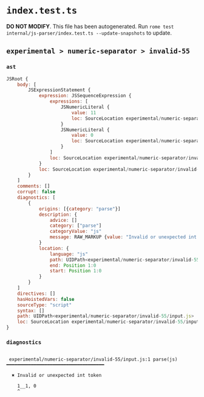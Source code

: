 # `index.test.ts`

**DO NOT MODIFY**. This file has been autogenerated. Run `rome test internal/js-parser/index.test.ts --update-snapshots` to update.

## `experimental > numeric-separator > invalid-55`

### `ast`

```javascript
JSRoot {
	body: [
		JSExpressionStatement {
			expression: JSSequenceExpression {
				expressions: [
					JSNumericLiteral {
						value: 11
						loc: SourceLocation experimental/numeric-separator/invalid-55/input.js 1:0-1:4
					}
					JSNumericLiteral {
						value: 0
						loc: SourceLocation experimental/numeric-separator/invalid-55/input.js 1:6-1:7
					}
				]
				loc: SourceLocation experimental/numeric-separator/invalid-55/input.js 1:0-1:7
			}
			loc: SourceLocation experimental/numeric-separator/invalid-55/input.js 1:0-1:7
		}
	]
	comments: []
	corrupt: false
	diagnostics: [
		{
			origins: [{category: "parse"}]
			description: {
				advice: []
				category: ["parse"]
				categoryValue: "js"
				message: RAW_MARKUP {value: "Invalid or unexpected int token"}
			}
			location: {
				language: "js"
				path: UIDPath<experimental/numeric-separator/invalid-55/input.js>
				end: Position 1:0
				start: Position 1:0
			}
		}
	]
	directives: []
	hasHoistedVars: false
	sourceType: "script"
	syntax: []
	path: UIDPath<experimental/numeric-separator/invalid-55/input.js>
	loc: SourceLocation experimental/numeric-separator/invalid-55/input.js 1:0-2:0
}
```

### `diagnostics`

```

 experimental/numeric-separator/invalid-55/input.js:1 parse(js) ━━━━━━━━━━━━━━━━━━━━━━━━━━━━━━━━━━━━

  ✖ Invalid or unexpected int token

    1__1, 0
    ^


```
